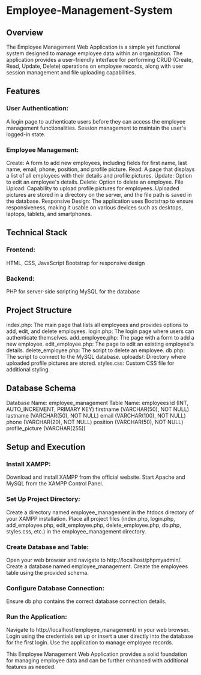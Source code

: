 # Employee-Management-System

## Overview
The Employee Management Web Application is a simple yet functional system designed to manage employee data within an organization. The application provides a user-friendly interface for performing CRUD (Create, Read, Update, Delete) operations on employee records, along with user session management and file uploading capabilities.

## Features

### User Authentication:

A login page to authenticate users before they can access the employee management functionalities.
Session management to maintain the user's logged-in state.

### Employee Management:

Create: A form to add new employees, including fields for first name, last name, email, phone, position, and profile picture.
Read: A page that displays a list of all employees with their details and profile pictures.
Update: Option to edit an employee's details.
Delete: Option to delete an employee.
File Upload: Capability to upload profile pictures for employees. Uploaded pictures are stored in a directory on the server, and the file path is saved in the database.
Responsive Design: The application uses Bootstrap to ensure responsiveness, making it usable on various devices such as desktops, laptops, tablets, and smartphones.

## Technical Stack

### Frontend:
HTML, CSS, JavaScript
Bootstrap for responsive design
### Backend:
PHP for server-side scripting
MySQL for the database

## Project Structure
index.php: The main page that lists all employees and provides options to add, edit, and delete employees.
login.php: The login page where users can authenticate themselves.
add_employee.php: The page with a form to add a new employee.
edit_employee.php: The page to edit an existing employee's details.
delete_employee.php: The script to delete an employee.
db.php: The script to connect to the MySQL database.
uploads/: Directory where uploaded profile pictures are stored.
styles.css: Custom CSS file for additional styling.

## Database Schema
Database Name: employee_management
Table Name: employees
id (INT, AUTO_INCREMENT, PRIMARY KEY)
firstname (VARCHAR(50), NOT NULL)
lastname (VARCHAR(50), NOT NULL)
email (VARCHAR(100), NOT NULL)
phone (VARCHAR(20), NOT NULL)
position (VARCHAR(50), NOT NULL)
profile_picture (VARCHAR(255))

## Setup and Execution

### Install XAMPP:
Download and install XAMPP from the official website.
Start Apache and MySQL from the XAMPP Control Panel.

### Set Up Project Directory:
Create a directory named employee_management in the htdocs directory of your XAMPP installation.
Place all project files (index.php, login.php, add_employee.php, edit_employee.php, delete_employee.php, db.php, styles.css, etc.) in the employee_management directory.

### Create Database and Table:
Open your web browser and navigate to http://localhost/phpmyadmin/.
Create a database named employee_management.
Create the employees table using the provided schema.

### Configure Database Connection:
Ensure db.php contains the correct database connection details.

### Run the Application:
Navigate to http://localhost/employee_management/ in your web browser.
Login using the credentials set up or insert a user directly into the database for the first login.
Use the application to manage employee records.

This Employee Management Web Application provides a solid foundation for managing employee data and can be further enhanced with additional features as needed.
